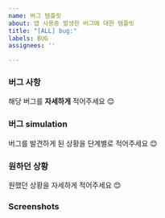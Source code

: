 ```yaml
---
name: 버그 템플릿
about: 앱 사용중 발생한 버그에 대한 템플릿
title: "[ALL] bug:"
labels: BUG
assignees: ''

---
```


### 버그 사항
해당 버그를 **자세하게** 적어주세요 😊
 

### 버그 simulation
버그를 발견하게 된 상황을 단계별로 적어주세요 😊
 

### 원하던 상황
원했던 상황을 자세하게 적어주세요 😊
 

### **Screenshots**
